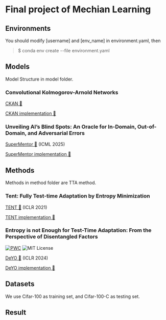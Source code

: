 # Final project of Mechian Learning

## Environments  

You should modify [username] and [env_name] in environment.yaml, then  
> $ conda env create --file environment.yaml



## Models
Model Structure in model folder.

### Convolutional Kolmogorov-Arnold Networks

[CKAN 🔗](https://arxiv.org/abs/2406.13155)

[CKAN implementation 🔗](https://github.com/AntonioTepsich/Convolutional-KANs)

### Unveiling AI’s Blind Spots: An Oracle for In-Domain, Out-of-Domain, and Adversarial Errors

[SuperMentor 🔗](https://arxiv.org/abs/2410.02384) (ICML 2025)

[SuperMentor implementation 🔗](https://github.com/ZhangLab-DeepNeuroCogLab/UnveilAIBlindSpot/tree/main)

###
##

## Methods
Methods in method folder are TTA method.

### Tent: Fully Test-time Adaptation by Entropy Minimization
[TENT 🔗](https://arxiv.org/abs/2006.10726) (ICLR 2021) 

[TENT implementation 🔗](https://github.com/DequanWang/tent)

### Entropy is not Enough for Test-Time Adaptation: From the Perspective of Disentangled Factors
[![PWC](https://img.shields.io/endpoint.svg?url=https://paperswithcode.com/badge/entropy-is-not-enough-for-test-time/test-time-adaptation-on-imagenet-c)](https://paperswithcode.com/sota/test-time-adaptation-on-imagenet-c?p=entropy-is-not-enough-for-test-time)
![MIT License](https://img.shields.io/badge/license-MIT-blue.svg)  

[DeYO 🔗](https://openreview.net/forum?id=9w3iw8wDuE) (ICLR 2024)

[DeYO implementation 🔗](https://github.com/Jhyun17/DeYO/)


## Datasets
We use Cifar-100 as training set, and Cifar-100-C as testing set.

## Result

